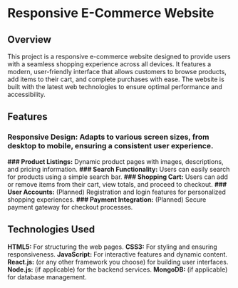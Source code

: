 # Responsive E-Commerce Website
## Overview
This project is a responsive e-commerce website designed to provide users with a seamless shopping experience across all devices. It features a modern, user-friendly interface that allows customers to browse products, add items to their cart, and complete purchases with ease. The website is built with the latest web technologies to ensure optimal performance and accessibility.

## Features
### Responsive Design: Adapts to various screen sizes, from desktop to mobile, ensuring a consistent user experience.
**### Product Listings:** Dynamic product pages with images, descriptions, and pricing information.
**### Search Functionality:** Users can easily search for products using a simple search bar.
**### Shopping Cart:** Users can add or remove items from their cart, view totals, and proceed to checkout.
**### User Accounts:** (Planned) Registration and login features for personalized shopping experiences.
**### Payment Integration:** (Planned) Secure payment gateway for checkout processes.

## Technologies Used
**HTML5:** For structuring the web pages.
**CSS3:** For styling and ensuring responsiveness.
**JavaScript:** For interactive features and dynamic content.
**React.js:** (or any other framework you choose) for building user interfaces.
**Node.js:** (if applicable) for the backend services.
**MongoDB:** (if applicable) for database management.
